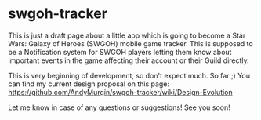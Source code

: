 # swgoh-tracker

This is just a draft page about a little app which is going to become a Star Wars: Galaxy of Heroes (SWGOH) mobile game tracker. This is supposed to be a Notification system for SWGOH players letting them know about important events in the game affecting their account or their Guild directly.

This is very beginning of development, so don't expect much. So far ;) You can find my current design proposal on this page: https://github.com/AndyMurgin/swgoh-tracker/wiki/Design-Evolution

Let me know in case of any questions or suggestions! See you soon!
